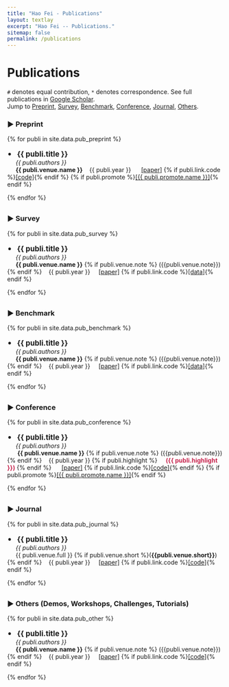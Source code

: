 ```yaml
---
title: "Hao Fei - Publications"
layout: textlay
excerpt: "Hao Fei -- Publications."
sitemap: false
permalink: /publications
---
```



# Publications


`#` denotes equal contribution, `*` denotes correspondence.
See full publications in [Google Scholar](https://scholar.google.com/citations?user=YGDX46AAAAAJ). <br>
Jump to [Preprint](#preprint), [Survey](#survey), [Benchmark](#benchmark), [Conference](#conference), [Journal](#journal), [Others](#others).


<div style="margin-top: 20px"></div>

### &#9654; Preprint<a name="preprint" />

{% for publi in site.data.pub_preprint %}

  <span style="font-size: 20px;">&#8226;</span> &nbsp; <strong style="font-size: 17px;">{{ publi.title }}</strong> <br/>
  &nbsp;&nbsp;&nbsp;&nbsp;&nbsp;<em>{{ publi.authors }} </em><br />
  &nbsp;&nbsp;&nbsp;&nbsp;&nbsp;<strong>{{ publi.venue.name }}</strong> &nbsp;&nbsp; {{ publi.year }} &nbsp;&nbsp;&nbsp;&nbsp; <a href="{{ publi.link.paper }}">\[paper\]</a>&nbsp;{% if publi.link.code %}<a href="{{ publi.link.code }}">\[code\]</a>{% endif %}&nbsp;{% if publi.promote %}<a href="{{ publi.promote.link }}">\[{{ publi.promote.name }}\]</a>{% endif %}

{% endfor %}




<div style="margin-top: 30px"></div>

### &#9654; Survey<a name="survey" />


{% for publi in site.data.pub_survey %}

  <span style="font-size: 20px;">&#8226;</span> &nbsp; <strong style="font-size: 17px;">{{ publi.title }}</strong> <br/>
  &nbsp;&nbsp;&nbsp;&nbsp;&nbsp;<em>{{ publi.authors }} </em><br />
  &nbsp;&nbsp;&nbsp;&nbsp;&nbsp;<strong>{{ publi.venue.name }}</strong> {% if publi.venue.note %} ({{publi.venue.note}}){% endif %} &nbsp;&nbsp; {{ publi.year }}&nbsp;&nbsp;&nbsp;&nbsp;
  <a href="{{ publi.link.paper }}">\[paper\]</a>&nbsp;{% if publi.link.code %}<a href="{{ publi.link.code }}">\[data\]</a>{% endif %}

{% endfor %}





<div style="margin-top: 30px"></div>

### &#9654; Benchmark<a name="benchmark" />


{% for publi in site.data.pub_benchmark %}

  <span style="font-size: 20px;">&#8226;</span> &nbsp; <strong style="font-size: 17px;">{{ publi.title }}</strong> <br/>
  &nbsp;&nbsp;&nbsp;&nbsp;&nbsp;<em>{{ publi.authors }} </em><br />
  &nbsp;&nbsp;&nbsp;&nbsp;&nbsp;<strong>{{ publi.venue.name }}</strong> {% if publi.venue.note %} ({{publi.venue.note}}){% endif %} &nbsp;&nbsp; {{ publi.year }}&nbsp;&nbsp;&nbsp;&nbsp;
  <a href="{{ publi.link.paper }}">\[paper\]</a>&nbsp;{% if publi.link.code %}<a href="{{ publi.link.code }}">\[data\]</a>{% endif %}

{% endfor %}






<div style="margin-top: 30px"></div>


### &#9654; Conference<a name="conference" />

{% for publi in site.data.pub_conference %}

  <span style="font-size: 20px;">&#8226;</span> &nbsp; <strong style="font-size: 17px;">{{ publi.title }}</strong> <br/>
  &nbsp;&nbsp;&nbsp;&nbsp;&nbsp;<em>{{ publi.authors }} </em><br />
  &nbsp;&nbsp;&nbsp;&nbsp;&nbsp; <strong>{{ publi.venue.name }}</strong>     {% if publi.venue.note %} ({{publi.venue.note}}){% endif %} &nbsp;&nbsp; {{ publi.year }} 
 {% if publi.highlight %}&nbsp;&nbsp;&nbsp;&nbsp;   <strong style="color:#C7254E;">({{ publi.highlight }})</strong>  {% endif %} &nbsp;&nbsp;&nbsp;&nbsp; <a href="{{ publi.link.paper }}">\[paper\]</a>&nbsp;{% if publi.link.code %}<a href="{{ publi.link.code }}">\[code\]</a>{% endif %}&nbsp;{% if publi.promote %}<a href="{{ publi.promote.link }}">\[{{ publi.promote.name }}\]</a>{% endif %}

{% endfor %}





<div style="margin-top: 30px"></div>

### &#9654; Journal<a name="journal" />

{% for publi in site.data.pub_journal %}

  <span style="font-size: 20px;">&#8226;</span> &nbsp; <strong style="font-size: 17px;">{{ publi.title }}</strong> <br/>
  &nbsp;&nbsp;&nbsp;&nbsp;&nbsp;<em>{{ publi.authors }} </em><br />
  &nbsp;&nbsp;&nbsp;&nbsp;&nbsp;{{ publi.venue.full }} {% if publi.venue.short %}(<strong>{{publi.venue.short}}</strong>){% endif %} &nbsp;&nbsp; {{ publi.year }}&nbsp;&nbsp;&nbsp;&nbsp;
  <a href="{{ publi.link.paper }}">\[paper\]</a>&nbsp;{% if publi.link.code %}<a href="{{ publi.link.code }}">\[code\]</a>{% endif %}

{% endfor %}






<div style="margin-top: 30px"></div>

### &#9654; Others (Demos, Workshops, Challenges, Tutorials)<a name="others" />


{% for publi in site.data.pub_other %}

  <span style="font-size: 20px;">&#8226;</span> &nbsp; <strong style="font-size: 17px;">{{ publi.title }}</strong> <br/>
  &nbsp;&nbsp;&nbsp;&nbsp;&nbsp;<em>{{ publi.authors }} </em><br />
  &nbsp;&nbsp;&nbsp;&nbsp;&nbsp;<strong>{{ publi.venue.name }}</strong> {% if publi.venue.note %} ({{publi.venue.note}}){% endif %} &nbsp;&nbsp; {{ publi.year }}&nbsp;&nbsp;&nbsp;&nbsp;
  <a href="{{ publi.link.paper }}">\[paper\]</a>&nbsp;{% if publi.link.code %}<a href="{{ publi.link.code }}">\[code\]</a>{% endif %}

{% endfor %}



